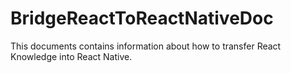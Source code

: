 # BridgeReactToReactNativeDoc
This documents contains information about how to transfer React Knowledge into React Native.

